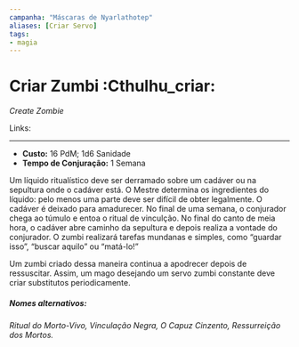 ```yaml
---
campanha: "Máscaras de Nyarlathotep"
aliases: [Criar Servo]
tags: 
- magia
---
```


# Criar Zumbi :Cthulhu_criar:
_Create Zombie_

Links:

---
-  **Custo:** 16 PdM; 1d6 Sanidade
- **Tempo de Conjuração:** 1 Semana

Um líquido ritualístico deve ser derramado sobre um cadáver ou na sepultura onde o cadáver está. O Mestre determina os ingredientes do líquido: pelo menos uma parte deve ser difícil de obter legalmente. O cadáver é deixado para amadurecer. No final de uma semana, o conjurador chega ao túmulo e entoa o ritual de vinculção. No final do canto de meia hora, o cadáver abre caminho da sepultura e depois realiza a vontade do conjurador. O zumbi realizará tarefas mundanas e simples, como “guardar isso”, “buscar aquilo” ou “matá-lo!”

Um zumbi criado dessa maneira continua a apodrecer depois de ressuscitar. Assim, um mago desejando um servo zumbi constante deve criar substitutos periodicamente.

##### Nomes alternativos: 
*Ritual do Morto-Vivo, Vinculação Negra, O Capuz Cinzento, Ressurreição dos Mortos.*